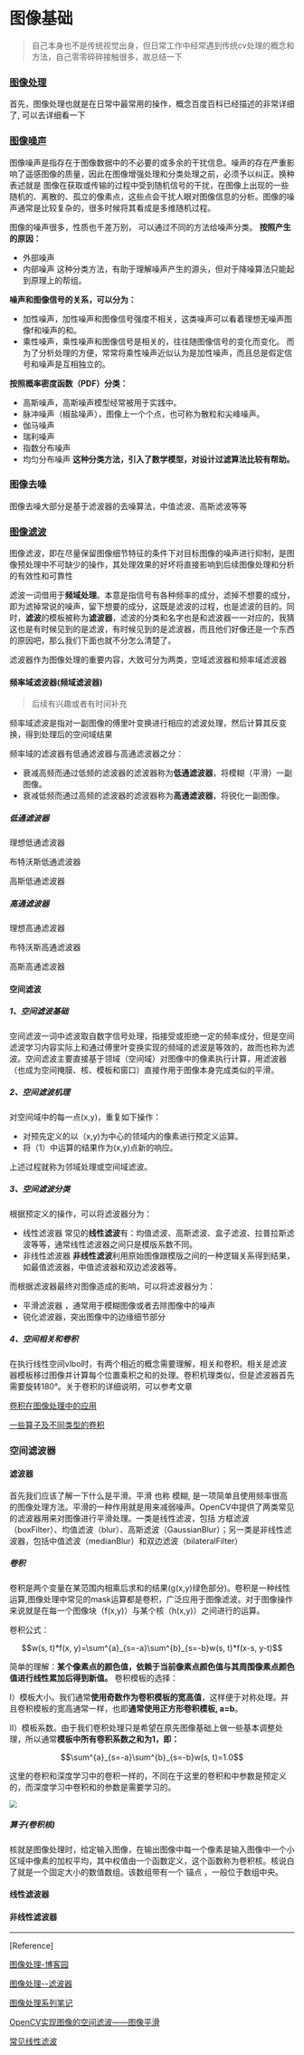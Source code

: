 <head>
	<style type="text/css">h1:first-child {display:none;}</style>
	<script type="text/javascript" src="https://cdn.mathjax.org/mathjax/latest/MathJax.js?config=TeX-AMS-MML_HTMLorMML"></script>
    <script type="text/x-mathjax-config">
        MathJax.Hub.Config({
            tex2jax: {
            skipTags: ['script', 'noscript', 'style', 'textarea', 'pre'],
            inlineMath: [['$','$']]
            }
        });
    </script>
</head>

# 图像基础

> 自己本身也不是传统视觉出身，但日常工作中经常遇到传统cv处理的概念和方法，自己零零碎碎接触很多，故总结一下

### [图像处理](https://baike.baidu.com/item/%E5%9B%BE%E5%83%8F%E5%A4%84%E7%90%86/294902)

首先，图像处理也就是在日常中最常用的操作，概念百度百科已经描述的非常详细了, 可以去详细看一下

### [图像噪声](https://baike.baidu.com/item/%E5%9B%BE%E5%83%8F%E5%99%AA%E5%A3%B0)

图像噪声是指存在于图像数据中的不必要的或多余的干扰信息。噪声的存在严重影响了遥感图像的质量，因此在图像增强处理和分类处理之前，必须予以纠正。换种表述就是 图像在获取或传输的过程中受到随机信号的干扰，在图像上出现的一些随机的、离散的、孤立的像素点，这些点会干扰人眼对图像信息的分析。图像的噪声通常是比较复杂的，很多时候将其看成是多维随机过程。

图像的噪声很多，性质也千差万别， 可以通过不同的方法给噪声分类。
**按照产生的原因：**

- 外部噪声
- 内部噪声
  这种分类方法，有助于理解噪声产生的源头，但对于降噪算法只能起到原理上的帮组。

**噪声和图像信号的关系，可以分为：**

- 加性噪声，加性噪声和图像信号强度不相关，这类噪声可以看着理想无噪声图像f和噪声的和。
- 乘性噪声，乘性噪声和图像信号是相关的，往往随图像信号的变化而变化。
  而为了分析处理的方便，常常将乘性噪声近似认为是加性噪声，而且总是假定信号和噪声是互相独立的。

**按照概率密度函数（PDF）分类：**

- 高斯噪声，高斯噪声模型经常被用于实践中。
- 脉冲噪声（椒盐噪声），图像上一个个点，也可称为散粒和尖峰噪声。
- 伽马噪声
- 瑞利噪声
- 指数分布噪声
- 均匀分布噪声
  **这种分类方法，引入了数学模型，对设计过滤算法比较有帮助。**

### 图像去噪

图像去噪大部分是基于滤波器的去噪算法，中值滤波、高斯滤波等等

### [图像滤波](https://baike.baidu.com/item/%E5%9B%BE%E5%83%8F%E6%BB%A4%E6%B3%A2)

图像滤波，即在尽量保留图像细节特征的条件下对目标图像的噪声进行抑制，是图像预处理中不可缺少的操作，其处理效果的好坏将直接影响到后续图像处理和分析的有效性和可靠性

滤波一词借用于**频域处理**。本意是指信号有各种频率的成分，滤掉不想要的成分，即为滤掉常说的噪声，留下想要的成分，这既是滤波的过程，也是滤波的目的。同时，**滤波**的模板被称为**滤波器**，滤波的分类和名字也是和滤波器一一对应的，我猜这也是有时候见到的是滤波，有时候见到的是滤波器，而且他们好像还是一个东西的原因吧，那么我们下面也就不分怎么清楚了。

滤波器作为图像处理的重要内容，大致可分为两类，空域滤波器和频率域滤波器

#### 频率域滤波器(频域滤波器)

> 后续有兴趣或者有时间补充

频率域滤波是指对一副图像的傅里叶变换进行相应的滤波处理，然后计算其反变换，得到处理后的空间域结果

频率域的滤波器有低通滤波器与高通滤波器之分：

- 衰减高频而通过低频的滤波器的滤波器称为**低通滤波器**，将模糊（平滑）一副图像。
- 衰减低频而通过高频的滤波器的滤波器称为**高通滤波器**，将锐化一副图像。

##### 低通滤波器

理想低通滤波器

布特沃斯低通滤波器

高斯低通滤波器

##### 高通滤波器

理想高通滤波器

布特沃斯高通滤波器

高斯高通滤波器

#### 空间滤波

##### 1、空间滤波基础

空间滤波一词中滤波取自数字信号处理，指接受或拒绝一定的频率成分，但是空间滤波学习内容实际上和通过傅里叶变换实现的频域的滤波是等效的，故而也称为滤波。空间滤波主要直接基于领域（空间域）对图像中的像素执行计算，用滤波器（也成为空间掩膜、核、模板和窗口）直接作用于图像本身完成类似的平滑。

##### 2、空间滤波机理

对空间域中的每一点(x,y)，重复如下操作：

- 对预先定义的以（x,y)为中心的领域内的像素进行预定义运算。
- 将（1）中运算的结果作为(x,y)点新的响应。

上述过程就称为邻域处理或空间域滤波。

##### 3、空间滤波分类

根据预定义的操作，可以将滤波器分为：

- 线性滤波器 常见的**线性滤波**有：均值滤波、高斯滤波、盒子滤波、拉普拉斯滤波等等，通常线性滤波器之间只是模版系数不同。
- 非线性滤波器 **非线性滤波**利用原始图像跟模版之间的一种逻辑关系得到结果，如最值滤波器，中值滤波器和双边滤波器等。

而根据滤波器最终对图像造成的影响，可以将滤波器分为：

- 平滑滤波器 ，通常用于模糊图像或者去除图像中的噪声
- 锐化滤波器，突出图像中的边缘细节部分

##### 4、空间相关和卷积

 在执行线性空间vlbo时，有两个相近的概念需要理解，相关和卷积。相关是滤波器模板移过图像并计算每个位置乘积之和的处理。卷积机理类似，但是滤波器首先需要旋转180°。关于卷积的详细说明，可以参考文章

[卷积在图像处理中的应用](https://www.cnblogs.com/noticeable/p/9196190.html)

[一些算子及不同类型的卷积](https://www.cnblogs.com/noticeable/p/9197640.html)

### 空间滤波器

#### 滤波器

首先我们应该了解一下什么是平滑。平滑 也称 模糊, 是一项简单且使用频率很高的图像处理方法。平滑的一种作用就是用来减弱噪声。OpenCV中提供了两类常见的滤波器用来对图像进行平滑处理。一类是线性滤波，包括 方框滤波（boxFilter）、均值滤波（blur）、高斯滤波（GaussianBlur）；另一类是非线性滤波器，包括中值滤波（medianBlur）和双边滤波（bilateralFilter）

##### 卷积

卷积是两个变量在某范围内相乘后求和的结果(g(x,y)绿色部分)。卷积是一种线性运算,图像处理中常见的mask运算都是卷积，广泛应用于图像滤波。对于图像操作来说就是在每一个图像块（f(x,y)）与某个核（h(x,y)）之间进行的运算。

卷积公式：

$$w(s, t)*f(x, y)=\sum^{a}_{s=-a}\sum^{b}_{s=-b}w(s, t)*f(x-s, y-t)$$

简单的理解：**某个像素点的颜色值，依赖于当前像素点颜色值与其周围像素点颜色值进行线性累加后得到新值。**
卷积模板的选择：

I）模板大小。我们通常**使用奇数作为卷积模板的宽高值**，这样便于对称处理。并且卷积模板的宽高通常一样，也即**通常使用正方形卷积模板, a=b**。

II）模板系数。由于我们卷积处理只是希望在原先图像基础上做一些基本调整处理，所以通常**模板中所有卷积系数之和为1，即：**

$$\sum^{a}_{s=-a}\sum^{b}_{s=-b}w(s, t)=1.0$$

这里的卷积和深度学习中的卷积一样的，不同在于这里的卷积和中参数是预定义的，而深度学习中卷积和的参数是需要学习的。

<img src="https://oscimg.oschina.net/oscnet/3e0200b4dbbc34d2f96e20aa5e072c1ff4a.jpg" style="zoom:80%;" />

##### 算子(卷积核)

核就是图像处理时，给定输入图像，在输出图像中每一个像素是输入图像中一个小区域中像素的加权平均，其中权值由一个函数定义，这个函数称为卷积核。核说白了就是一个固定大小的数值数组。该数组带有一个 锚点 ，一般位于数组中央。

#### 线性滤波器

#### 非线性滤波器



***

[Reference]

[图像处理-博客园](https://www.cnblogs.com/wangguchangqing/)

[图像处理--滤波器](https://zhuanlan.zhihu.com/p/182520299)

[图像处理系列笔记](https://blog.csdn.net/qq_33208851/article/details/95335809)

[OpenCV实现图像的空间滤波——图像平滑](https://www.cnblogs.com/noticeable/p/10875905.html)

[常见线性滤波](https://blog.csdn.net/upperTime/article/details/87919876)

